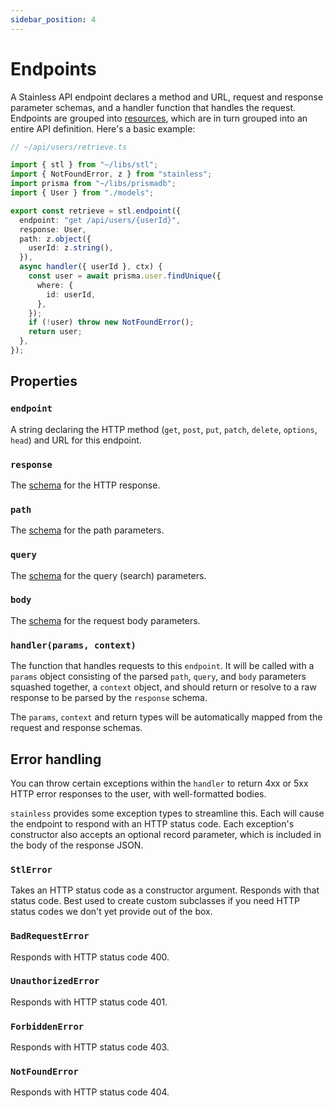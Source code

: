 ```yaml
---
sidebar_position: 4
---
```


# Endpoints

A Stainless API endpoint declares a method and URL, request and response parameter schemas, and
a handler function that handles the request. Endpoints are grouped into [resources](/stl/resources),
which are in turn grouped into an entire API definition. Here's a basic example:

```ts
// ~/api/users/retrieve.ts

import { stl } from "~/libs/stl";
import { NotFoundError, z } from "stainless";
import prisma from "~/libs/prismadb";
import { User } from "./models";

export const retrieve = stl.endpoint({
  endpoint: "get /api/users/{userId}",
  response: User,
  path: z.object({
    userId: z.string(),
  }),
  async handler({ userId }, ctx) {
    const user = await prisma.user.findUnique({
      where: {
        id: userId,
      },
    });
    if (!user) throw new NotFoundError();
    return user;
  },
});
```

## Properties

### `endpoint`

A string declaring the HTTP method (`get`, `post`, `put`, `patch`, `delete`, `options`, `head`) and
URL for this endpoint.

### `response`

The [schema](/stl/schemas) for the HTTP response.

### `path`

The [schema](/stl/schemas) for the path parameters.

### `query`

The [schema](/stl/schemas) for the query (search) parameters.

### `body`

The [schema](/stl/schemas) for the request body parameters.

### `handler(params, context)`

The function that handles requests to this `endpoint`. It will be called with a `params` object consisting
of the parsed `path`, `query`, and `body` parameters squashed together, a `context` object, and should return
or resolve to a raw response to be parsed by the `response` schema.

The `params`, `context` and return types will be automatically mapped from the request and response schemas.

## Error handling

You can throw certain exceptions within the `handler` to return 4xx or 5xx HTTP error responses to the user, with well-formatted bodies.

`stainless` provides some exception types to streamline this. Each will cause the endpoint to respond with an HTTP status code. 
Each exception's constructor also accepts an optional record
parameter, which is included in the body of the response JSON.

### `StlError`

Takes an HTTP status code as a constructor argument. Responds with 
that status code. Best used to create custom subclasses if you need HTTP status codes we don't yet provide out of the box.

### `BadRequestError`

Responds with HTTP status code 400.

### `UnauthorizedError`

Responds with HTTP status code 401.

### `ForbiddenError`

Responds with HTTP status code 403.

### `NotFoundError`

Responds with HTTP status code 404.
